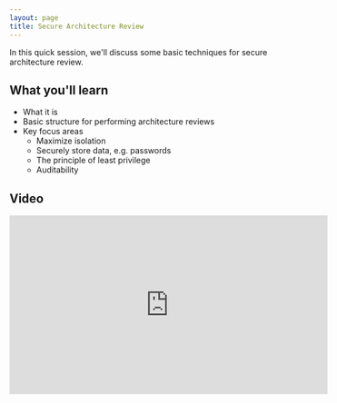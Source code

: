 ```yaml
---
layout: page
title: Secure Architecture Review
---
```


In this quick session, we'll discuss some basic techniques for secure architecture review.

What you'll learn
-----------------

- What it is
- Basic structure for performing architecture reviews
- Key focus areas
	- Maximize isolation
	- Securely store data, e.g. passwords
	- The principle of least privilege
	- Auditability

Video
-----

<div class="container">
	<iframe width="560" height="315" src="https://www.youtube-nocookie.com/embed/qkfmj6WJBwA" frameborder="0" allow="accelerometer; autoplay; encrypted-media; gyroscope; picture-in-picture" allowfullscreen></iframe>
</div>

